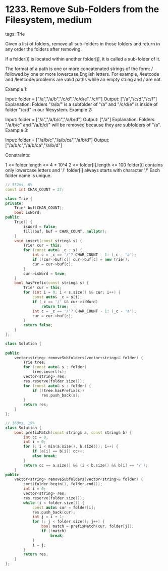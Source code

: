 # 1233. Remove Sub-Folders from the Filesystem, medium
tags: Trie

Given a list of folders, remove all sub-folders in those folders and return in any order the folders after removing.

If a folder[i] is located within another folder[j], it is called a sub-folder of it.

The format of a path is one or more concatenated strings of the form: / followed by one or more lowercase English letters. For example, /leetcode and /leetcode/problems are valid paths while an empty string and / are not.

 

Example 1:

Input: folder = ["/a","/a/b","/c/d","/c/d/e","/c/f"]
Output: ["/a","/c/d","/c/f"]
Explanation: Folders "/a/b/" is a subfolder of "/a" and "/c/d/e" is inside of folder "/c/d" in our filesystem.
Example 2:

Input: folder = ["/a","/a/b/c","/a/b/d"]
Output: ["/a"]
Explanation: Folders "/a/b/c" and "/a/b/d/" will be removed because they are subfolders of "/a".
Example 3:

Input: folder = ["/a/b/c","/a/b/ca","/a/b/d"]
Output: ["/a/b/c","/a/b/ca","/a/b/d"]
 

Constraints:

1 <= folder.length <= 4 * 10^4
2 <= folder[i].length <= 100
folder[i] contains only lowercase letters and '/'
folder[i] always starts with character '/'
Each folder name is unique.

```c++
// 552ms, 6%
const int CHAR_COUNT = 27;

class Trie {
private:
    Trie* buf[CHAR_COUNT];
    bool isWord;
public:
    Trie() {
        isWord = false;
        fill(buf, buf + CHAR_COUNT, nullptr);
    }
    void insert(const string& s) {
        Trie* cur = this;
        for (const auto& _c : s) {
            int c = _c == '/'? CHAR_COUNT - 1: (_c - 'a');
            if (!cur->buf[c]) cur->buf[c] = new Trie();
            cur = cur->buf[c];
        }
        cur->isWord = true;
    }
    bool hasPrefix(const string& s) {
        Trie* cur = this;
        for (int i = 0; i < s.size() && cur; i++) {
            const auto& _c = s[i];
            if (_c == '/' && cur->isWord)
                return true;
            int c = _c == '/'? CHAR_COUNT - 1: (_c - 'a');
            cur = cur->buf[c];
        }
        return false;
    }
};

class Solution {
    
public:
    vector<string> removeSubfolders(vector<string>& folder) {
        Trie tree;
        for (const auto& s : folder)
            tree.insert(s);
        vector<string> res;
        res.reserve(folder.size());
        for (const auto& s : folder) {
            if (!tree.hasPrefix(s))
                res.push_back(s);
        }
        return res;
    }
};

// 360ms, 19%
class Solution {
    bool prefixMatch(const string& a, const string& b) {
        int cc = 0;
        int i = 0;
        for (; i < min(a.size(), b.size()); i++) {
            if (a[i] == b[i]) cc++;
            else break;
        }
        return cc == a.size() && (i < b.size() && b[i] == '/');
    }
public:
    vector<string> removeSubfolders(vector<string>& folder) {
        sort(folder.begin(), folder.end());
        int i = 0;
        vector<string> res;
        res.reserve(folder.size());
        while (i < folder.size()) {
            const auto& cur = folder[i];
            res.push_back(cur);
            int j = i + 1;
            for (; j < folder.size(); j++) {
                bool match = prefixMatch(cur, folder[j]);
                if (!match)
                    break;
            }
            i = j;
        }
        return res;
    }
};
```
